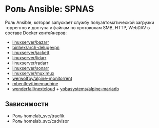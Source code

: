 # Роль Ansible: SPNAS

Роль Ansible, которая запускает службу полуавтоматической загрузки торрентов и доступа к файлам по протоколам SMB, HTTP, WebDAV в составе Docker контейнеров:

* [linuxserver/bazarr](https://hub.docker.com/r/linuxserver/bazarr/tags)
* [binhex/arch-delugevpn](https://hub.docker.com/r/binhex/arch-delugevpn/tags)
* [linuxserver/jackett](https://hub.docker.com/r/linuxserver/jackett/tags)
* [linuxserver/lidarr](https://hub.docker.com/r/linuxserver/lidarr/tags)
* [linuxserver/radarr](https://hub.docker.com/r/linuxserver/radarr/tags)
* [linuxserver/sonarr](https://hub.docker.com/r/linuxserver/sonarr/tags)
* [linuxserver/muximux](https://hub.docker.com/r/linuxserver/muximux/tags)
* [werwolfby/alpine-monitorrent](https://hub.docker.com/r/werwolfby/alpine-monitorrent/tags)
* [mbentley/timemachine](https://hub.docker.com/r/mbentley/timemachine/tags)
* [wonderfall/nextcloud](https://hub.docker.com/r/wonderfall/nextcloud/tags) + [yobasystems/alpine-mariadb](https://hub.docker.com/r/yobasystems/alpine-mariadb/tags)

## Зависимости

* Роль homelab_svc/traefik
* Роль homelab_svc/cadvisor
